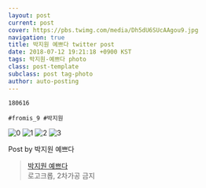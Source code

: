 ```yaml
---
layout: post
current: post
cover: https://pbs.twimg.com/media/Dh5dU6SUcAAgou9.jpg
navigation: true
title: 박지원 예쁘다 twitter post
date: 2018-07-12 19:21:18 +0900 KST
tags: 박지원-예쁘다 photo
class: post-template
subclass: post tag-photo
author: auto-posting
---
```


```  
180616  
  
#fromis_9 #박지원  

```

![0](https://pbs.twimg.com/media/Dh5dVHiUwAADRlW.jpg)
![1](https://pbs.twimg.com/media/Dh5dU6UVMAAoBdn.jpg)
![2](https://pbs.twimg.com/media/Dh5dU6UUYAEN-IR.jpg)
![3](https://pbs.twimg.com/media/Dh5dU6SUcAAgou9.jpg)


Post by 박지원 예쁘다

> [박지원 예쁘다](https://twitter.com/jiwon_is_pretty)  
  로고크롭, 2차가공 금지